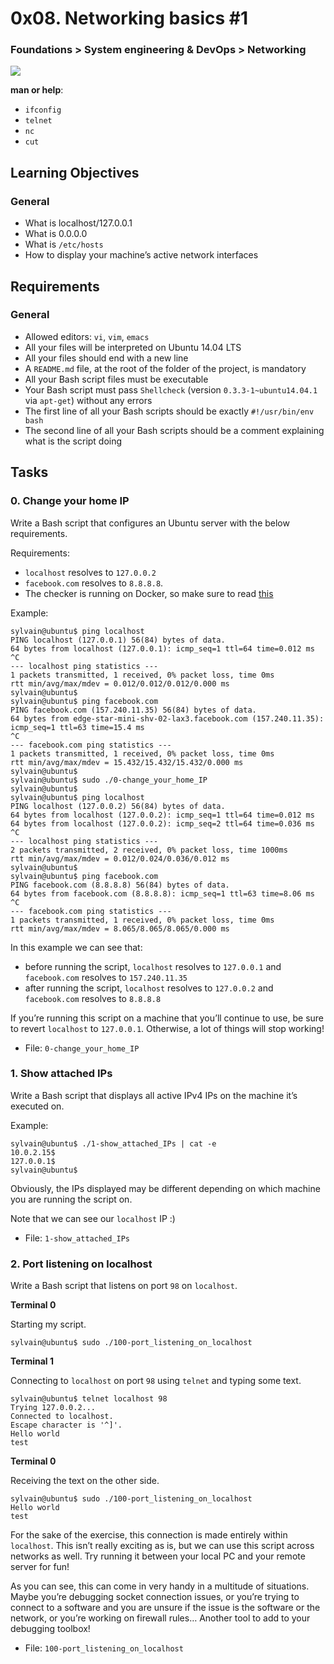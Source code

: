 # 0x08. Networking basics #1
###  Foundations > System engineering & DevOps > Networking


![](https://s3.amazonaws.com/intranet-projects-files/holbertonschool-sysadmin_devops/285/s7kpNYq.png)

**man or help**:

-   `ifconfig`
-   `telnet`
-   `nc`
-   `cut`

## Learning Objectives

### General

-   What is localhost/127.0.0.1
-   What is 0.0.0.0
-   What is  `/etc/hosts`
-   How to display your machine’s active network interfaces

## Requirements

### General

-   Allowed editors:  `vi`,  `vim`,  `emacs`
-   All your files will be interpreted on Ubuntu 14.04 LTS
-   All your files should end with a new line
-   A  `README.md`  file, at the root of the folder of the project, is mandatory
-   All your Bash script files must be executable
-   Your Bash script must pass  `Shellcheck`  (version  `0.3.3-1~ubuntu14.04.1`  via  `apt-get`) without any errors
-   The first line of all your Bash scripts should be exactly  `#!/usr/bin/env bash`
-   The second line of all your Bash scripts should be a comment explaining what is the script doing

## Tasks

### 0. Change your home IP

Write a Bash script that configures an Ubuntu server with the below requirements.

Requirements:

-   `localhost`  resolves to  `127.0.0.2`
-   `facebook.com`  resolves to  `8.8.8.8`.
-   The checker is running on Docker, so make sure to read  [this](https://intranet.hbtn.io/rltoken/8PP1z09aHTqgTjyvET6-hg "this")

Example:

```
sylvain@ubuntu$ ping localhost
PING localhost (127.0.0.1) 56(84) bytes of data.
64 bytes from localhost (127.0.0.1): icmp_seq=1 ttl=64 time=0.012 ms
^C
--- localhost ping statistics ---
1 packets transmitted, 1 received, 0% packet loss, time 0ms
rtt min/avg/max/mdev = 0.012/0.012/0.012/0.000 ms
sylvain@ubuntu$
sylvain@ubuntu$ ping facebook.com
PING facebook.com (157.240.11.35) 56(84) bytes of data.
64 bytes from edge-star-mini-shv-02-lax3.facebook.com (157.240.11.35): icmp_seq=1 ttl=63 time=15.4 ms
^C
--- facebook.com ping statistics ---
1 packets transmitted, 1 received, 0% packet loss, time 0ms
rtt min/avg/max/mdev = 15.432/15.432/15.432/0.000 ms
sylvain@ubuntu$
sylvain@ubuntu$ sudo ./0-change_your_home_IP
sylvain@ubuntu$
sylvain@ubuntu$ ping localhost
PING localhost (127.0.0.2) 56(84) bytes of data.
64 bytes from localhost (127.0.0.2): icmp_seq=1 ttl=64 time=0.012 ms
64 bytes from localhost (127.0.0.2): icmp_seq=2 ttl=64 time=0.036 ms
^C
--- localhost ping statistics ---
2 packets transmitted, 2 received, 0% packet loss, time 1000ms
rtt min/avg/max/mdev = 0.012/0.024/0.036/0.012 ms
sylvain@ubuntu$
sylvain@ubuntu$ ping facebook.com
PING facebook.com (8.8.8.8) 56(84) bytes of data.
64 bytes from facebook.com (8.8.8.8): icmp_seq=1 ttl=63 time=8.06 ms
^C
--- facebook.com ping statistics ---
1 packets transmitted, 1 received, 0% packet loss, time 0ms
rtt min/avg/max/mdev = 8.065/8.065/8.065/0.000 ms

```

In this example we can see that:

-   before running the script,  `localhost`  resolves to  `127.0.0.1`  and  `facebook.com`  resolves to  `157.240.11.35`
-   after running the script,  `localhost`  resolves to  `127.0.0.2`  and  `facebook.com`  resolves to  `8.8.8.8`

If you’re running this script on a machine that you’ll continue to use, be sure to revert  `localhost`  to  `127.0.0.1`. Otherwise, a lot of things will stop working!

-   File:  `0-change_your_home_IP`


### 1. Show attached IPs

Write a Bash script that displays all active IPv4 IPs on the machine it’s executed on.

Example:

```
sylvain@ubuntu$ ./1-show_attached_IPs | cat -e
10.0.2.15$
127.0.0.1$
sylvain@ubuntu$

```

Obviously, the IPs displayed may be different depending on which machine you are running the script on.

Note that we can see our  `localhost`  IP :)
-   File:  `1-show_attached_IPs`

### 2. Port listening on localhost

Write a Bash script that listens on port  `98`  on  `localhost`.

**Terminal 0**

Starting my script.

```
sylvain@ubuntu$ sudo ./100-port_listening_on_localhost

```

**Terminal 1**

Connecting to  `localhost`  on port  `98`  using  `telnet`  and typing some text.

```
sylvain@ubuntu$ telnet localhost 98
Trying 127.0.0.2...
Connected to localhost.
Escape character is '^]'.
Hello world
test

```

**Terminal 0**

Receiving the text on the other side.

```
sylvain@ubuntu$ sudo ./100-port_listening_on_localhost
Hello world
test

```

For the sake of the exercise, this connection is made entirely within  `localhost`. This isn’t really exciting as is, but we can use this script across networks as well. Try running it between your local PC and your remote server for fun!

As you can see, this can come in very handy in a multitude of situations. Maybe you’re debugging socket connection issues, or you’re trying to connect to a software and you are unsure if the issue is the software or the network, or you’re working on firewall rules… Another tool to add to your debugging toolbox!

-   File:  `100-port_listening_on_localhost`
